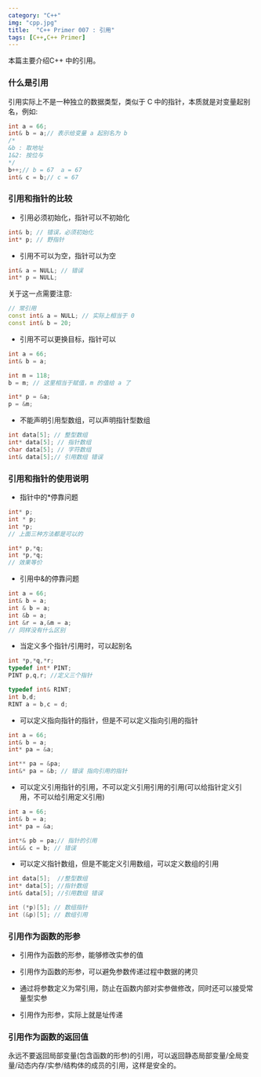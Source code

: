 ```yaml
---
category: "C++"
img: "cpp.jpg"
title:  "C++ Primer 007 : 引用"
tags: [C++,C++ Primer]
---
```

本篇主要介绍C++ 中的引用。

### 什么是引用

引用实际上不是一种独立的数据类型，类似于 C 中的指针，本质就是对变量起别名，例如:

```cpp
int a = 66;
int& b = a;// 表示给变量 a 起别名为 b
/*
&b : 取地址
1&2: 按位与
*/
b++;// b = 67  a = 67
int& c = b;// c = 67
```


### 引用和指针的比较

* 引用必须初始化，指针可以不初始化

```cpp
int& b; // 错误，必须初始化
int* p; // 野指针
```


* 引用不可以为空，指针可以为空

```cpp
int& a = NULL; // 错误
int* p = NULL;
```

关于这一点需要注意:

```cpp
// 常引用
const int& a = NULL; // 实际上相当于 0
const int& b = 20;
```


* 引用不可以更换目标，指针可以

```cpp
int a = 66;
int& b = a;

int m = 118;
b = m; // 这里相当于赋值，m 的值给 a 了

int* p = &a;
p = &m;
```


* 不能声明引用型数组，可以声明指针型数组

```cpp
int data[5]; // 整型数组
int* data[5]; // 指针数组
char data[5]; // 字符数组
int& data[5];// 引用数组 错误
```


### 引用和指针的使用说明

* 指针中的*停靠问题

```cpp
int* p;
int * p;
int *p;
// 上面三种方法都是可以的

int* p,*q;
int *p,*q;
// 效果等价
```


* 引用中&的停靠问题

```cpp
int a = 66;
int& b = a;
int & b = a;
int &b = a;
int &r = a,&m = a;
// 同样没有什么区别
```


* 当定义多个指针/引用时，可以起别名

```cpp
int *p,*q,*r;
typedef int* PINT;
PINT p,q,r; //定义三个指针

typedef int& RINT;
int b,d;
RINT a = b,c = d;
```


* 可以定义指向指针的指针，但是不可以定义指向引用的指针

```cpp
int a = 66;
int& b = a;
int* pa = &a;

int** pa = &pa;
int&* pa = &b; // 错误 指向引用的指针
```


* 可以定义引用指针的引用，不可以定义引用引用的引用(可以给指针定义引用，不可以给引用定义引用)

```cpp
int a = 66;
int& b = a;
int* pa = &a;

int*& pb = pa;// 指针的引用
int&& c = b; // 错误
```


* 可以定义指针数组，但是不能定义引用数组，可以定义数组的引用
```cpp
int data[5];  //整型数组
int* data[5]; //指针数组
int& data[5]; //引用数组 错误

int (*p)[5]; // 数组指针
int (&p)[5]; // 数组引用
```


### 引用作为函数的形参

* 引用作为函数的形参，能够修改实参的值

* 引用作为函数的形参，可以避免参数传递过程中数据的拷贝

* 通过将参数定义为常引用，防止在函数内部对实参做修改，同时还可以接受常量型实参

* 引用作为形参，实际上就是址传递

### 引用作为函数的返回值

永远不要返回局部变量(包含函数的形参)的引用，可以返回静态局部变量/全局变量/动态内存/实参/结构体的成员的引用，这样是安全的。




